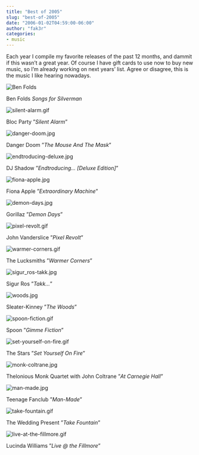 ```yaml
---
title: "Best of 2005"
slug: "best-of-2005"
date: "2006-01-02T04:59:00-06:00"
author: "fak3r"
categories:
- music
---
```


Each year I compile my favorite releases of the past 12 months, and dammit if this wasn’t a great year.  Of course I have gift cards to use now to buy new music, so I’m already working on next years’ list.  Agree or disagree, this is the music I like hearing nowadays.

![Ben Folds](http://fak3r.com/wp-content/uploads/2006/06/benfolds.gif)

Ben Folds _Songs for Silverman_

![silent-alarm.gif](http://fak3r.com/wp-content/uploads/2006/06/silent-alarm.gif)

Bloc Party ”_Silent Alarm_”

![danger-doom.jpg](http://fak3r.com/wp-content/uploads/2006/06/danger-doom.jpg)

Danger Doom ”_The Mouse And The Mask_”

![endtroducing-deluxe.jpg](http://fak3r.com/wp-content/uploads/2006/06/endtroducing-deluxe.jpg)

DJ Shadow ”_Endtroducing… [Deluxe Edition]_”

![fiona-apple.jpg](http://fak3r.com/wp-content/uploads/2006/06/fiona-apple.jpg)

Fiona Apple ”_Extraordinary Machine_”

![demon-days.jpg](http://fak3r.com/wp-content/uploads/2006/06/demon-days.jpg)

Gorillaz ”_Demon Days_”

![pixel-revolt.gif](http://fak3r.com/wp-content/uploads/2006/06/pixel-revolt.gif)

John Vanderslice ”_Pixel Revolt_”

![warmer-corners.gif](http://fak3r.com/wp-content/uploads/2006/06/warmer-corners.gif)

The Lucksmiths ”_Warmer Corners_”

![sigur_ros-takk.jpg](http://fak3r.com/wp-content/uploads/2006/06/sigur_ros-takk.jpg)

Sigur Ros ”_Takk…_”

![woods.jpg](http://fak3r.com/wp-content/uploads/2006/06/woods.jpg)

Sleater-Kinney ”_The Woods_”

![spoon-fiction.gif](http://fak3r.com/wp-content/uploads/2006/06/spoon-fiction.gif)

Spoon ”_Gimme Fiction_”

![set-yourself-on-fire.gif](http://fak3r.com/wp-content/uploads/2006/06/set-yourself-on-fire.gif)

The Stars ”_Set Yourself On Fire_”

![monk-coltrane.jpg](http://fak3r.com/wp-content/uploads/2006/06/monk-coltrane.jpg)

Thelonious Monk Quartet with John Coltrane
”_At Carnegie Hall_”

![man-made.jpg](http://fak3r.com/wp-content/uploads/2006/06/man-made.jpg)

Teenage Fanclub ”_Man-Made_”

![take-fountain.gif](http://fak3r.com/wp-content/uploads/2006/06/take-fountain.gif)

The Wedding Present ”_Take Fountain_”

![live-at-the-fillmore.gif](http://fak3r.com/wp-content/uploads/2006/06/live-at-the-fillmore.gif)

Lucinda Williams ”_Live @ the Fillmore_”
